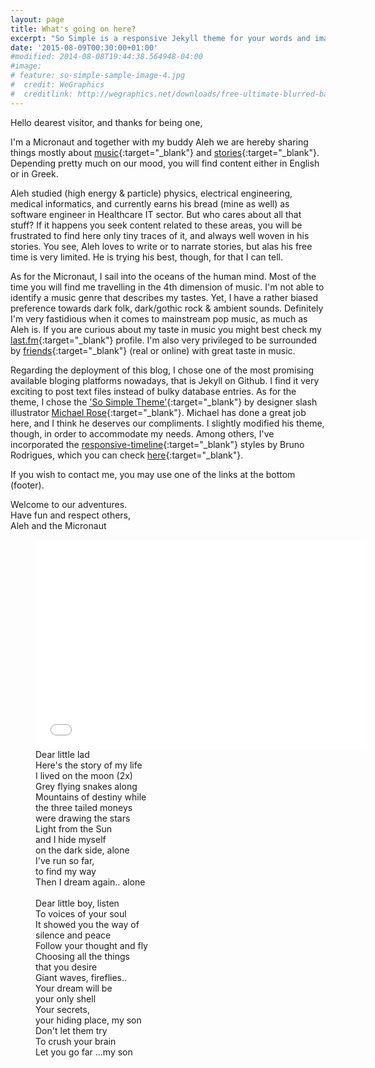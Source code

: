 ```yaml
---
layout: page
title: What's going on here?
excerpt: "So Simple is a responsive Jekyll theme for your words and images."
date: '2015-08-09T00:30:00+01:00'
#modified: 2014-08-08T19:44:38.564948-04:00
#image:
# feature: so-simple-sample-image-4.jpg
#  credit: WeGraphics
#  creditlink: http://wegraphics.net/downloads/free-ultimate-blurred-background-pack/
---
```


Hello dearest visitor, and thanks for being one,

I'm a Micronaut and together with my buddy Aleh we are hereby sharing things mostly about [music](/music){:target="_blank"} and [stories](/blog){:target="_blank"}. Depending pretty much on our mood,  you will find content either in English or in Greek. 

Aleh studied (high energy & particle) physics, electrical engineering, medical informatics, and currently earns his bread (mine as well) as software engineer in Healthcare IT sector. But who cares about all that stuff? If it happens you seek content related to these areas, you will be frustrated to find here only tiny traces of it, and always well woven in his stories. You see, Aleh loves to write or to narrate stories, but alas his free time is very limited. He is trying his best, though, for that I can tell.

As for the Micronaut, I sail into the oceans of the human mind. Most of the time you will find me travelling in the 4th dimension of music. I'm not able to identify a music genre that describes my tastes. Yet, I have a rather biased preference towards dark folk, dark/gothic rock & ambient sounds. Definitely I'm very fastidious when it comes to mainstream pop music, as much as Aleh is. If you are curious about my taste in music you might best check my [last.fm](http://www.last.fm/user/AL3x4ndros){:target="_blank"} profile. I'm also very privileged to be surrounded by [friends](/links){:target="_blank"} (real or online) with great taste in music. 

Regarding the deployment of this blog, I chose one of the most promising available bloging platforms nowadays, that is Jekyll on Github. I find it very exciting to post text files instead of bulky database entries. As for the theme, I chose the ['So Simple Theme'](http://mademistakes.com/so-simple/){:target="_blank"} by designer slash illustrator [Michael Rose](http://mademistakes.com){:target="_blank"}. Michael has done a great job here, and I think he deserves our compliments. I slightly modified his theme, though, in order to accommodate my needs. Among others, I've incorporated the [responsive-timeline](https://github.com/brunodsgn/responsive-timeline){:target="_blank"} styles by Bruno Rodrigues, which you can check [here](/blog/new-albums-2015/){:target="_blank"}.


If you wish to contact me, you may use one of the links at the bottom (footer).

Welcome to our adventures.<br/>
Have fun and respect others,<br/>
Aleh and the Micronaut

<figure>
    <iframe width="530" height="335" src="//www.youtube.com/embed/xTysF1E4Ft0?rel=0" frameborder="0" allowfullscreen>&nbsp;</iframe>	
    <figcaption>Dear little lad<br/>
Here's the story of my life<br/> 
I lived on the moon (2x)<br/>
Grey flying snakes along<br/>
Mountains of destiny while<br/>
the three tailed moneys<br/>
were drawing the stars<br/>
Light from the Sun<br/>
and I hide myself<br/>
on the dark side, alone<br/>
I've run so far,<br/>
to find my way<br/>
Then I dream again.. alone<br/>
<br/>
Dear little boy, listen<br/>
To voices of your soul<br/>
It showed you the way of<br/>
silence and peace<br/>
Follow your thought and fly<br/>
Choosing all the things<br/>
that you desire<br/>
Giant waves, fireflies..<br/>
Your dream will be<br/>
your only shell<br/>
Your secrets,<br/>
your hiding place, my son<br/>
Don't let them try<br/>
To crush your brain<br/>
Let you go far ...my son</figcaption>
</figure>
<br/>